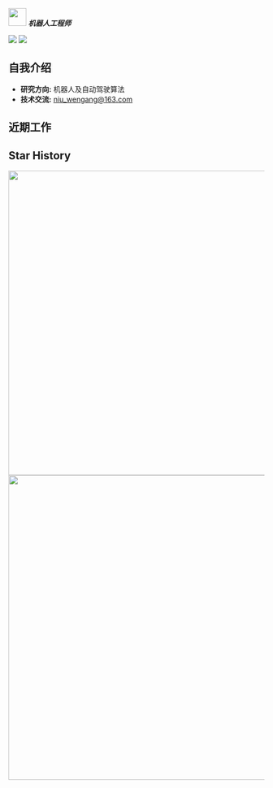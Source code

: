   <img src="https://user-images.githubusercontent.com/5679180/79618120-0daffb80-80be-11ea-819e-d2b0fa904d07.gif" width="35px"> ***机器人工程师***  


[![](https://img.shields.io/badge/Bilibili-robotics%E6%B8%AF-brightgreen)](https://space.bilibili.com/356146260)
![](https://visitor-badge.laobi.icu/badge?page_id=niuwengang.visitor-badge)

## 自我介绍
+ **研究方向:** 机器人及自动驾驶算法
+ **技术交流:** niu_wengang@163.com

## 近期工作


## Star History



<img src="https://api.star-history.com/svg?repos=niuwengang/SimpleRoadMap,niuwengang/AlkaidQuadrotor&type=Date"  width = "600px"    />    



  <img src="https://github-readme-activity-graph.vercel.app/graph?username=niuwengang"  width = "600px"    />        
  
